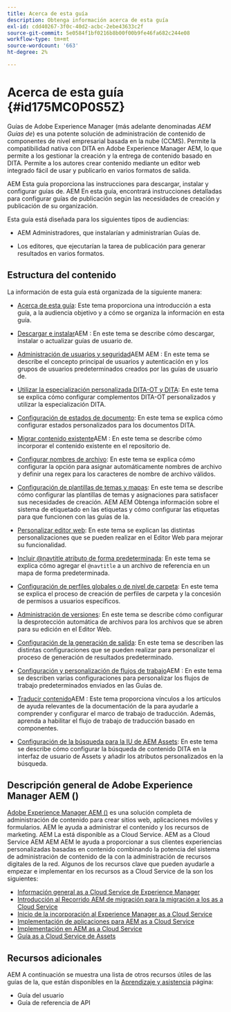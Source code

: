 ```yaml
---
title: Acerca de esta guía
description: Obtenga información acerca de esta guía
exl-id: cdd40267-3f0c-40d2-acbc-2ebe43633c2f
source-git-commit: 5e0584f1bf0216b8b00f00b9fe46fa682c244e08
workflow-type: tm+mt
source-wordcount: '663'
ht-degree: 2%

---
```


# Acerca de esta guía {#id175MC0P0S5Z}

Guías de Adobe Experience Manager \(más adelante denominadas *AEM Guías de*\) es una potente solución de administración de contenido de componentes de nivel empresarial basada en la nube \(CCMS\). Permite la compatibilidad nativa con DITA en Adobe Experience Manager AEM, lo que permite a los gestionar la creación y la entrega de contenido basado en DITA. Permite a los autores crear contenido mediante un editor web integrado fácil de usar y publicarlo en varios formatos de salida.

AEM Esta guía proporciona las instrucciones para descargar, instalar y configurar guías de. AEM En esta guía, encontrará instrucciones detalladas para configurar guías de publicación según las necesidades de creación y publicación de su organización.

Esta guía está diseñada para los siguientes tipos de audiencias:

- AEM Administradores, que instalarían y administrarían Guías de.

- Los editores, que ejecutarían la tarea de publicación para generar resultados en varios formatos.


## Estructura del contenido

La información de esta guía está organizada de la siguiente manera:

- [Acerca de esta guía](#id175MC0P0S5Z): Este tema proporciona una introducción a esta guía, a la audiencia objetivo y a cómo se organiza la información en esta guía.

- [Descargar e instalar](download-install.md#)AEM : En este tema se describe cómo descargar, instalar o actualizar guías de usuario de.

- [Administración de usuarios y seguridad](user-admin-sec.md#)AEM AEM : En este tema se describe el concepto principal de usuarios y autenticación en y los grupos de usuarios predeterminados creados por las guías de usuario de.

- [Utilizar la especialización personalizada DITA-OT y DITA](dita-ot-specialization.md#): En este tema se explica cómo configurar complementos DITA-OT personalizados y utilizar la especialización DITA.

- [Configuración de estados de documento](customize-doc-state.md#): En este tema se explica cómo configurar estados personalizados para los documentos DITA.

- [Migrar contenido existente](migrate-content.md#)AEM : En este tema se describe cómo incorporar el contenido existente en el repositorio de.

- [Configurar nombres de archivo](conf-file-names.md#): En este tema se explica cómo configurar la opción para asignar automáticamente nombres de archivo y definir una regex para los caracteres de nombre de archivo válidos.

- [Configuración de plantillas de temas y mapas](conf-template-tags.md#): En este tema se describe cómo configurar las plantillas de temas y asignaciones para satisfacer sus necesidades de creación. AEM AEM Obtenga información sobre el sistema de etiquetado en las etiquetas y cómo configurar las etiquetas para que funcionen con las guías de la.

- [Personalizar editor web](conf-web-editor.md#): En este tema se explican las distintas personalizaciones que se pueden realizar en el Editor Web para mejorar su funcionalidad.

- [Incluir @navtitle atributo de forma predeterminada](auto-add-navtitle.md#): En este tema se explica cómo agregar el `@navtitle` a un archivo de referencia en un mapa de forma predeterminada.

- [Configuración de perfiles globales o de nivel de carpeta](conf-folder-level.md#): En este tema se explica el proceso de creación de perfiles de carpeta y la concesión de permisos a usuarios específicos.

- [Administración de versiones](version-management.md#): En este tema se describe cómo configurar la desprotección automática de archivos para los archivos que se abren para su edición en el Editor Web.

- [Configuración de la generación de salida](conf-output-generation.md#): En este tema se describen las distintas configuraciones que se pueden realizar para personalizar el proceso de generación de resultados predeterminado.

- [Configuración y personalización de flujos de trabajo](customize-workflows.md#)AEM : En este tema se describen varias configuraciones para personalizar los flujos de trabajo predeterminados enviados en las Guías de.

- [Traducir contenido](translation.md#)AEM : Este tema proporciona vínculos a los artículos de ayuda relevantes de la documentación de la para ayudarle a comprender y configurar el marco de trabajo de traducción. Además, aprenda a habilitar el flujo de trabajo de traducción basado en componentes.

- [Configuración de la búsqueda para la IU de AEM Assets](conf-dita-search.md#): En este tema se describe cómo configurar la búsqueda de contenido DITA en la interfaz de usuario de Assets y añadir los atributos personalizados en la búsqueda.


## Descripción general de Adobe Experience Manager AEM \(\)

[Adobe Experience Manager AEM \(\)](https://business.adobe.com/products/experience-manager/adobe-experience-manager.html) es una solución completa de administración de contenido para crear sitios web, aplicaciones móviles y formularios. AEM le ayuda a administrar el contenido y los recursos de marketing. AEM La está disponible as a Cloud Service. AEM as a Cloud Service AEM AEM AEM le ayuda a proporcionar a sus clientes experiencias personalizadas basadas en contenido combinando la potencia del sistema de administración de contenido de la con la administración de recursos digitales de la red. Algunos de los recursos clave que pueden ayudarle a empezar e implementar en los recursos as a Cloud Service de la son los siguientes:

- [Información general as a Cloud Service de Experience Manager](https://experienceleague.adobe.com/docs/experience-manager-cloud-service/content/home.html?lang=en)
- [Introducción al Recorrido AEM de migración para la migración a los as a Cloud Service](https://experienceleague.adobe.com/docs/experience-manager-cloud-service/content/migration-journey/getting-started.html?lang=en)
- [Inicio de la incorporación al Experience Manager as a Cloud Service](https://experienceleague.adobe.com/docs/experience-manager-cloud-service/content/onboarding/home.html?lang=enhttps://experienceleague.adobe.com/docs/experience-manager-cloud-service/moving/home.html?lang=en)
- [Implementación de aplicaciones para AEM as a Cloud Service](https://experienceleague.adobe.com/docs/experience-manager-cloud-service/implementing/home.html?lang=en)
- [Implementación en AEM as a Cloud Service](https://experienceleague.adobe.com/docs/experience-manager-cloud-service/content/implementing/deploying/overview.html?lang=en)
- [Guía as a Cloud Service de Assets](https://experienceleague.adobe.com/docs/experience-manager-cloud-service/content/assets/home.html?lang=es)

## Recursos adicionales

AEM A continuación se muestra una lista de otros recursos útiles de las guías de la, que están disponibles en la [Aprendizaje y asistencia](https://helpx.adobe.com/support/xml-documentation-for-experience-manager.html) página:

- Guía del usuario
- Guía de referencia de API
